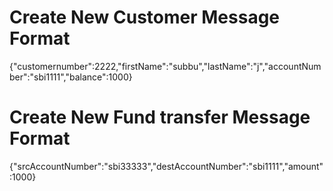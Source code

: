 
# Create New Customer Message Format

{"customernumber":2222,"firstName":"subbu","lastName":"j","accountNumber":"sbi1111","balance":1000}

# Create New Fund transfer Message Format

{"srcAccountNumber":"sbi33333","destAccountNumber":"sbi1111","amount":1000}
